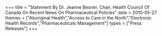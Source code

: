 +++
title = "Statement By Dr. Jeanne Besner, Chair, Health Council Of Canada On Recent News On Pharmaceutical Policies"
date = 2010-05-27
themes = ["Aboriginal Health","Access to Care in the North","Electronic Health Records","Pharmaceuticals Management"]
types = ["Press Releases"]
+++
